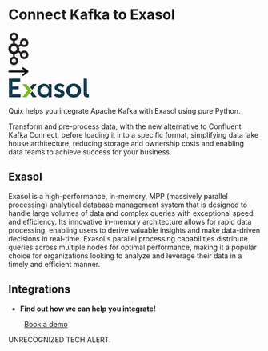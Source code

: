 # Connect Kafka to Exasol

<div class="connect-images cards blog-grid-card" markdown>
<div>
<img src="../images/kafka_logo.png" width="40px" />
</div>
<div>
<img src="../images/arrow.svg" width="40px" />
</div>
<div>
<img src="./images/exasol_1.jpg" />
</div>
</div>

Quix helps you integrate Apache Kafka with Exasol using pure Python.

Transform and pre-process data, with the new alternative to Confluent Kafka Connect, before loading it into a specific format, simplifying data lake house arthitecture, reducing storage and ownership costs and enabling data teams to achieve success for your business.

## Exasol

Exasol is a high-performance, in-memory, MPP (massively parallel processing) analytical database management system that is designed to handle large volumes of data and complex queries with exceptional speed and efficiency. Its innovative in-memory architecture allows for rapid data processing, enabling users to derive valuable insights and make data-driven decisions in real-time. Exasol's parallel processing capabilities distribute queries across multiple nodes for optimal performance, making it a popular choice for organizations looking to analyze and leverage their data in a timely and efficient manner.

## Integrations

<div class="grid cards" markdown>

- __Find out how we can help you integrate!__

    <a class="md-button md-button--primary" href="https://share.hsforms.com/1iW0TmZzKQMChk0lxd_tGiw4yjw2?__hstc=175542013.2303933fbd746c0ac86d9ccbe9bc9100.1728383268831.1729603416735.1729620918855.31&__hssc=175542013.1.1729620918855&__hsfp=2132701734" target="_blank" style="margin:.5rem;">Book a demo</a>

</div>


UNRECOGNIZED TECH ALERT.

